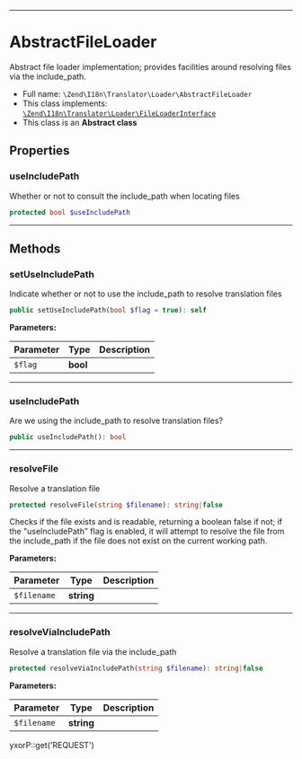 ***

# AbstractFileLoader

Abstract file loader implementation; provides facilities around resolving files via the include_path.

* Full name: `\Zend\I18n\Translator\Loader\AbstractFileLoader`
* This class implements:
  [`\Zend\I18n\Translator\Loader\FileLoaderInterface`](./FileLoaderInterface.md)
* This class is an **Abstract class**

## Properties

### useIncludePath

Whether or not to consult the include_path when locating files

```php
protected bool $useIncludePath
```

***

## Methods

### setUseIncludePath

Indicate whether or not to use the include_path to resolve translation files

```php
public setUseIncludePath(bool $flag = true): self
```

**Parameters:**

| Parameter | Type | Description |
|-----------|------|-------------|
| `$flag` | **bool** |  |

***

### useIncludePath

Are we using the include_path to resolve translation files?

```php
public useIncludePath(): bool
```

***

### resolveFile

Resolve a translation file

```php
protected resolveFile(string $filename): string|false
```

Checks if the file exists and is readable, returning a boolean false if not; if the "useIncludePath"
flag is enabled, it will attempt to resolve the file from the include_path if the file does not exist on the current
working path.

**Parameters:**

| Parameter | Type | Description |
|-----------|------|-------------|
| `$filename` | **string** |  |

***

### resolveViaIncludePath

Resolve a translation file via the include_path

```php
protected resolveViaIncludePath(string $filename): string|false
```

**Parameters:**

| Parameter | Type | Description |
|-----------|------|-------------|
| `$filename` | **string** |  |

yxorP::get('REQUEST')
